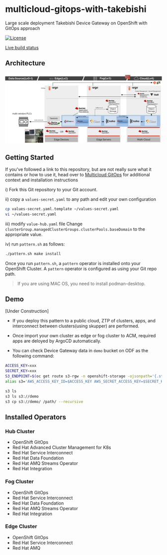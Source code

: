 # multicloud-gitops-with-takebishi

Large scale deployment Takebishi Device Gateway on OpenShift with GitOps approach

[![License](https://img.shields.io/badge/License-Apache%202.0-blue.svg)](https://opensource.org/licenses/Apache-2.0)

[Live build status](https://util.hybrid-cloud-patterns.io/dashboard.php?pattern=mcgitops)

## Architecture

![Alt text](doc/images/overview.png)

## Getting Started

If you've followed a link to this repository, but are not really sure what it contains
or how to use it, head over to [Multicloud GitOps](http://hybrid-cloud-patterns.io/multicloud-gitops/)
for additional context and installation instructions

i) Fork this Git repository to your Git account.

ii) copy a `values-secret.yaml` to any path and edit your own configuration

```bash
cp values-secret.yaml.template ~/values-secret.yaml
vi ~/values-secret.yaml
```

iii) modify `value-hub.yaml` file
Change `clusterGroup.managedClusterGroups.clusterPools.baseDomain` to the appropriate value.

iv) run `pattern.sh` as follows:

```bash
./pattern.sh make install
```

Once you run `pattern.sh`, a `pattern` operator is installed onto your OpenShift Cluster.
A `pattern` operator is configured as using your Git repo path.

> If you are using MAC OS, you need to install podman-desktop.

## Demo

[Under Construction]

- If you deploy this pattern to a public cloud, ZTP of clusters, apps, and interconnect between clusters(using skupper) are performed.
- Once import your own cluster as edge or fog cluster to ACM, required apps are deloyed by ArgoCD automatically.

- You can check Device Gateway data in `demo` bucket on ODF as the following command:

```bash
ACCESS_KEY=xxx
SECRET_KEY=xxx
S3_ENDPOINT=$(oc get route s3-rgw -n openshift-storage -ojsonpath='{.status.ingress[*].host}')
alias s3='AWS_ACCESS_KEY_ID=$ACCESS_KEY AWS_SECRET_ACCESS_KEY=$SECRET_KEY aws --endpoint $S3_ENDPOINT --no-verify-ssl s3'
```

```bash
s3 ls
s3 ls s3://demo
s3 cp s3://demo/ /path/ --recursive
```

## Installed Operators

### Hub Cluster

- OpenShift GitOps
- Red Hat Advanced Cluster Management for K8s
- Red Hat Service Interconnect
- Red Hat Data Foundation
- Red Hat AMQ Streams Operator
- Red Hat Integration

### Fog Cluster

- OpenShift GitOps
- Red Hat Service Interconnect
- Red Hat Data Foundation
- Red Hat AMQ Streams Operator
- Red Hat Integration

### Edge Cluster

- OpenShift GitOps
- Red Hat Service Interconnect
- Red Hat AMQ